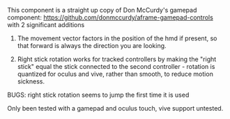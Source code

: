 This component is a straight up copy of Don McCurdy's gamepad component: https://github.com/donmccurdy/aframe-gamepad-controls
with 2 significant additions

1. The movement vector factors in the position of the hmd if present, so that forward is always the direction
you are looking.

1. Right stick rotation works for tracked controllers by making the "right stick" equal the stick connected to the second
controller - rotation is quantized for oculus and vive, rather than smooth, to reduce motion sickness.

BUGS: right stick rotation seems to jump the first time it is used

Only been tested with a gamepad and oculus touch, vive support untested.